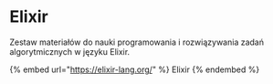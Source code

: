 # Elixir

Zestaw materiałów do nauki programowania i rozwiązywania zadań algorytmicznych w języku Elixir.

{% embed url="https://elixir-lang.org/" %}
Elixir
{% endembed %}